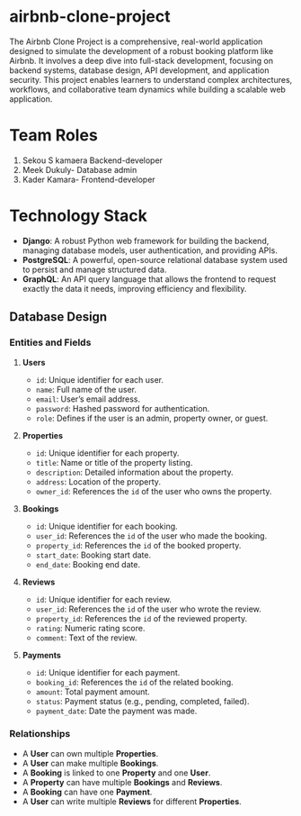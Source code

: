 # airbnb-clone-project
The Airbnb Clone Project is a comprehensive, real-world application designed to simulate the development of a robust booking platform like Airbnb. It involves a deep dive into full-stack development, focusing on backend systems, database design, API development, and application security. This project enables learners to understand complex architectures, workflows, and collaborative team dynamics while building a scalable web application.
# Team Roles
1. Sekou S kamaera Backend-developer
2. Meek Dukuly- Database admin
3. Kader Kamara- Frontend-developer
# Technology Stack

- **Django**: A robust Python web framework for building the backend, managing database models, user authentication, and providing APIs.
- **PostgreSQL**: A powerful, open-source relational database system used to persist and manage structured data.
- **GraphQL**: An API query language that allows the frontend to request exactly the data it needs, improving efficiency and flexibility.
## Database Design

### Entities and Fields

1. **Users**
   - `id`: Unique identifier for each user.
   - `name`: Full name of the user.
   - `email`: User’s email address.
   - `password`: Hashed password for authentication.
   - `role`: Defines if the user is an admin, property owner, or guest.

2. **Properties**
   - `id`: Unique identifier for each property.
   - `title`: Name or title of the property listing.
   - `description`: Detailed information about the property.
   - `address`: Location of the property.
   - `owner_id`: References the `id` of the user who owns the property.

3. **Bookings**
   - `id`: Unique identifier for each booking.
   - `user_id`: References the `id` of the user who made the booking.
   - `property_id`: References the `id` of the booked property.
   - `start_date`: Booking start date.
   - `end_date`: Booking end date.

4. **Reviews**
   - `id`: Unique identifier for each review.
   - `user_id`: References the `id` of the user who wrote the review.
   - `property_id`: References the `id` of the reviewed property.
   - `rating`: Numeric rating score.
   - `comment`: Text of the review.

5. **Payments**
   - `id`: Unique identifier for each payment.
   - `booking_id`: References the `id` of the related booking.
   - `amount`: Total payment amount.
   - `status`: Payment status (e.g., pending, completed, failed).
   - `payment_date`: Date the payment was made.

### Relationships

- A **User** can own multiple **Properties**.
- A **User** can make multiple **Bookings**.
- A **Booking** is linked to one **Property** and one **User**.
- A **Property** can have multiple **Bookings** and **Reviews**.
- A **Booking** can have one **Payment**.
- A **User** can write multiple **Reviews** for different **Properties**.

